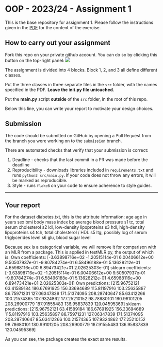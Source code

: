 # OOP - 2023/24 - Assignment 1

This is the base repository for assignment 1.
Please follow the instructions given in the [PDF](https://brightspace.rug.nl/content/enforced/243046-WBAI045-05.2023-2024.1/2023_24_OOP.pdf) for the content of the exercise.

## How to carry out your assignment

Fork this repo on your private github account.
You can do so by clicking this button on the top-right panel:
![](fork.png) 

The assignment is divided into 4 blocks.
Block 1, 2, and 3 all define different classes.

Put the three classes in three separate files in the `src` folder, with the names specified in the PDF.
**Leave the __init__.py file untouched**.

Put the **main.py** script **outside** of the `src` folder, in the root of this repo.

Below this line, you can write your report to motivate your design choices.

## Submission

The code should be submitted on GitHub by opening a Pull Request from the branch you were working on to the `submission` branch.

There are automated checks that verify that your submission is correct:

1. Deadline - checks that the last commit in a PR was made before the deadline
2. Reproducibility - downloads libraries included in `requirements.txt` and runs `python3 src/main.py`. If your code does not throw any errors, it will be marked as reproducible.
3. Style - runs `flake8` on your code to ensure adherence to style guides.

---

## Your report

For the dataset diabetes.txt, this is the attribute information:
age age in years
sex
bmi body mass index
bp average blood pressure
s1 tc, total serum cholesterol
s2 ldl, low-density lipoproteins
s3 hdl, high-density lipoproteins
s4 tch, total cholesterol / HDL
s5 ltg, possibly log of serum triglycerides level
s6 glu, blood sugar level

Because sex is a categorical variable, we will remove it for comparison with an MLR from a package. This is applied in testMLR.py, the output of which is:
Own coefficients: [-3.63898716e+02 -1.20515114e-01  6.00406612e+00  9.50507937e-01
 -9.80784274e-01  6.58496188e-01  5.13628212e-01  4.65988116e+00
  6.89473421e+01  2.02625303e-01]
sklearn coefficients: [-3.63898716e+02 -1.20515114e-01  6.00406612e+00  9.50507937e-01
 -9.80784274e-01  6.58496188e-01  5.13628212e-01  4.65988116e+00
  6.89473421e+01  2.02625303e-01]
Own predictions: [215.96752121  63.41589184 186.67691925 156.33694689 115.81197916
 103.25635897  86.75971231 127.06347839 171.51374095 208.28740647
  85.63412266 100.21574365 107.9324862  177.25210152  98.78680101
 180.99101205 208.26900779 187.91555483 136.95837839 120.04595369]
sklearn predictions: [215.96752121  63.41589184 186.67691925 156.33694689 115.81197916
 103.25635897  86.75971231 127.06347839 171.51374095 208.28740647
  85.63412266 100.21574365 107.9324862  177.25210152  98.78680101
 180.99101205 208.26900779 187.91555483 136.95837839 120.04595369]

 As you can see, the package creates the exact same results.
